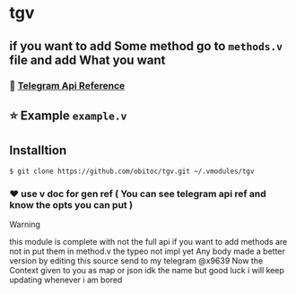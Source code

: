 # tgv
## if you want to add Some method go to `methods.v` file and add What you want
### :link: [Telegram Api Reference](https://core.telegram.org/bots/api)
## :star: Example `example.v`
## Installtion
```console
$ git clone https://github.com/obitoc/tgv.git ~/.vmodules/tgv
```
### :heart: use v doc for gen ref ( You can see telegram api ref and know the opts you can put )

> [!WARNING]
> this module is complete with not the full api
> if you want to add methods are not in put them in method.v
> the typeo not impl yet
> Any body made a better version by editing this source send to my telegram @x9639
> Now the Context given to you as map or json idk the name but good luck i will keep updating whenever i am bored

